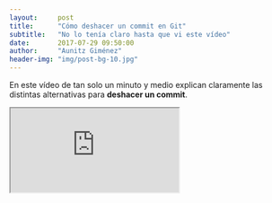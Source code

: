 ```yaml
---
layout:     post
title:      "Cómo deshacer un commit en Git"
subtitle:   "No lo tenía claro hasta que vi este vídeo"
date:       2017-07-29 09:50:00
author:     "Aunitz Giménez"
header-img: "img/post-bg-10.jpg"
---
```


<p>En este vídeo de tan solo un minuto y medio explican claramente las distintas alternativas para <strong>deshacer un commit</strong>.</p>

<div class="embed-responsive embed-responsive-16by9">
    <iframe class="embed-responsive-item" src="https://www.youtube-nocookie.com/embed/XiFYShmnI4k?rel=0&amp;showinfo=0" allowfullscreen></iframe>
</div>